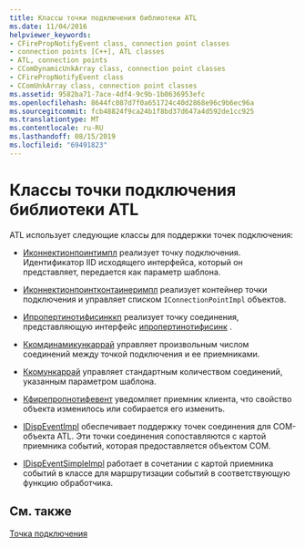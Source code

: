 ```yaml
---
title: Классы точки подключения библиотеки ATL
ms.date: 11/04/2016
helpviewer_keywords:
- CFirePropNotifyEvent class, connection point classes
- connection points [C++], ATL classes
- ATL, connection points
- CComDynamicUnkArray class, connection point classes
- CFirePropNotifyEvent class
- CComUnkArray class, connection point classes
ms.assetid: 9582ba71-7ace-4df4-9c9b-1b0636953efc
ms.openlocfilehash: 8644fc087d7f0a651724c40d2868e96c9b6ec96a
ms.sourcegitcommit: fcb48824f9ca24b1f8bd37d647a4d592de1cc925
ms.translationtype: MT
ms.contentlocale: ru-RU
ms.lasthandoff: 08/15/2019
ms.locfileid: "69491823"
---
```

# <a name="atl-connection-point-classes"></a>Классы точки подключения библиотеки ATL

ATL использует следующие классы для поддержки точек подключения:

- [Иконнектионпоинтимпл](../atl/reference/iconnectionpointimpl-class.md) реализует точку подключения. Идентификатор IID исходящего интерфейса, который он представляет, передается как параметр шаблона.

- [Иконнектионпоинтконтаинеримпл](../atl/reference/iconnectionpointcontainerimpl-class.md) реализует контейнер точки подключения и управляет списком `IConnectionPointImpl` объектов.

- [Ипропертинотифисинккп](../atl/reference/ipropertynotifysinkcp-class.md) реализует точку соединения, представляющую интерфейс [ипропертинотифисинк](/windows/win32/api/ocidl/nn-ocidl-ipropertynotifysink) .

- [Ккомдинамикункаррай](../atl/reference/ccomdynamicunkarray-class.md) управляет произвольным числом соединений между точкой подключения и ее приемниками.

- [Ккомункаррай](../atl/reference/ccomunkarray-class.md) управляет стандартным количеством соединений, указанным параметром шаблона.

- [Кфирепропнотифевент](../atl/reference/cfirepropnotifyevent-class.md) уведомляет приемник клиента, что свойство объекта изменилось или собирается его изменить.

- [IDispEventImpl](../atl/reference/idispeventimpl-class.md) обеспечивает поддержку точек соединения для COM-объекта ATL. Эти точки соединения сопоставляются с картой приемника событий, которая предоставляется объектом COM.

- [IDispEventSimpleImpl](../atl/reference/idispeventsimpleimpl-class.md) работает в сочетании с картой приемника событий в классе для маршрутизации событий в соответствующую функцию обработчика.

## <a name="see-also"></a>См. также

[Точка подключения](../atl/atl-connection-points.md)
